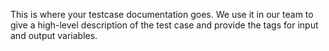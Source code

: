 This is where your testcase documentation goes. We use it in our team to give a high-level description of the test case and provide the tags for input and output variables.